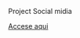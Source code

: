 
<p>Project Social midia</p>
<a href=" https://sauldevjr.github.io/social-midia/" target="_blank">Accese aqui</a>
